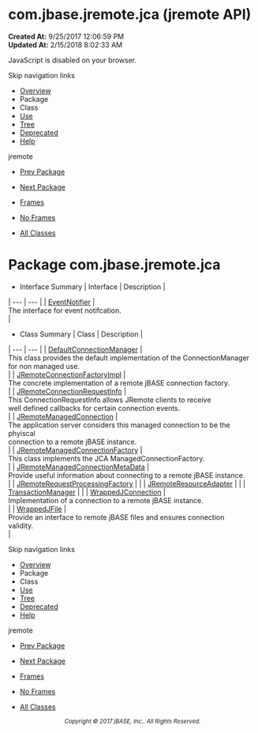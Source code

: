 # com.jbase.jremote.jca (jremote   API)

**Created At:** 9/25/2017 12:06:59 PM  
**Updated At:** 2/15/2018 8:02:33 AM  

<script type="text/javascript"><!--
    try {
        if (location.href.indexOf('is-external=true') == -1) {
            parent.document.title="com.jbase.jremote.jca (jremote   API)";
        }
    }
    catch(err) {
    }
//--></script><noscript><div>JavaScript is disabled on your browser.</div></noscript><!-- ========= START OF TOP NAVBAR ======= -->
<!--   -->
Skip navigation links
<!--   -->
- [Overview](../../../../overview-summary.html)
- Package
- Class
- [Use](/39258-jca/com_jbase_jremote_jca_package-use)
- [Tree](/39258-jca/com_jbase_jremote_jca_package-tree)
- [Deprecated](../../../../deprecated-list.html)
- [Help](../../../../help-doc.html)


jremote <br>

- [Prev Package](/39256-inflow/com_jbase_jremote_io_inflow_package-summary)
- [Next Package](/39259-cci/com_jbase_jremote_jca_cci_package-summary)


- [Frames](../../../../index.html?com/jbase/jremote/jca//39258-jca/com_jbase_jremote_jca_package-summary)
- [No Frames](/39258-jca/com_jbase_jremote_jca_package-summary)


- [All Classes](../../../../allclasses-noframe.html)


<script type="text/javascript"><!--
  allClassesLink = document.getElementById("allclasses_navbar_top");
  if(window==top) {
    allClassesLink.style.display = "block";
  }
  else {
    allClassesLink.style.display = "none";
  }
  //--></script>
<!--   -->
<!-- ========= END OF TOP NAVBAR ========= -->
# Package com.jbase.jremote.jca

- <caption><span>Interface Summary</span><span class="tabEnd"> </span></caption>| Interface | Description |
| --- | --- |
| [EventNotifier](/39258-jca/com_jbase_jremote_jca_eventnotifier "interface in com.jbase.jremote.jca") | <br>The interface for event notifcation.<br> |
- <caption><span>Class Summary</span><span class="tabEnd"> </span></caption>| Class | Description |
| --- | --- |
| [DefaultConnectionManager](/39258-jca/com_jbase_jremote_jca_defaultconnectionmanager "class in com.jbase.jremote.jca") | <br>This class provides the default implementation of the ConnectionManager<br> for non managed use.<br> |
| [JRemoteConnectionFactoryImpl](/39258-jca/com_jbase_jremote_jca_jremoteconnectionfactoryimpl "class in com.jbase.jremote.jca") | <br>The concrete implementation of a remote jBASE connection factory.<br> |
| [JRemoteConnectionRequestInfo](/39258-jca/com_jbase_jremote_jca_jremoteconnectionrequestinfo "class in com.jbase.jremote.jca") | <br>This ConnectionRequestInfo allows JRemote clients to receive<br> well defined callbacks for certain connection events.<br> |
| [JRemoteManagedConnection](/39258-jca/com_jbase_jremote_jca_jremotemanagedconnection "class in com.jbase.jremote.jca") | <br>The application server considers this managed connection to be the phyiscal<br> connection to a remote jBASE instance.<br> |
| [JRemoteManagedConnectionFactory](/39258-jca/com_jbase_jremote_jca_JRemoteManagedConnectionFactory "class in com.jbase.jremote.jca") | <br>This class implements the JCA ManagedConnectionFactory.<br> |
| [JRemoteManagedConnectionMetaData](/39258-jca/com_jbase_jremote_jca_JRemoteManagedConnectionMetaData "class in com.jbase.jremote.jca") | <br>Provide useful information about connecting to a remote jBASE instance.<br> |
| [JRemoteRequestProcessingFactory](/39258-jca/com_jbase_jremote_jca_JRemoteRequestProcessingFactory "class in com.jbase.jremote.jca") |   |
| [JRemoteResourceAdapter](/39258-jca/com_jbase_jremote_jca_jremoteresourceadapter "class in com.jbase.jremote.jca") |   |
| [TransactionManager](/39258-jca/com_jbase_jremote_jca_transactionmanager "class in com.jbase.jremote.jca") |   |
| [WrappedJConnection](/39258-jca/com_jbase_jremote_jca_wrappedjconnection "class in com.jbase.jremote.jca") | <br>Implementation of a connection to a remote jBASE instance.<br> |
| [WrappedJFile](/39258-jca/com_jbase_jremote_jca_wrappedjfile "class in com.jbase.jremote.jca") | <br>Provide an interface to remote jBASE files and ensures connection<br> validity.<br> |
<!-- ======= START OF BOTTOM NAVBAR ====== -->
<!--   -->
Skip navigation links
<!--   -->
- [Overview](../../../../overview-summary.html)
- Package
- Class
- [Use](/39258-jca/com_jbase_jremote_jca_package-use)
- [Tree](/39258-jca/com_jbase_jremote_jca_package-tree)
- [Deprecated](../../../../deprecated-list.html)
- [Help](../../../../help-doc.html)


jremote <br>

- [Prev Package](/39256-inflow/com_jbase_jremote_io_inflow_package-summary)
- [Next Package](/39259-cci/com_jbase_jremote_jca_cci_package-summary)


- [Frames](../../../../index.html?com/jbase/jremote/jca//39258-jca/com_jbase_jremote_jca_package-summary)
- [No Frames](/39258-jca/com_jbase_jremote_jca_package-summary)


- [All Classes](../../../../allclasses-noframe.html)


<script type="text/javascript"><!--
  allClassesLink = document.getElementById("allclasses_navbar_bottom");
  if(window==top) {
    allClassesLink.style.display = "block";
  }
  else {
    allClassesLink.style.display = "none";
  }
  //--></script>
<!--   -->
<!-- ======== END OF BOTTOM NAVBAR ======= -->
<small>			<center>			<i>Copyright © 2017 jBASE, Inc.. All Rights Reserved.</i>		</center></small>
